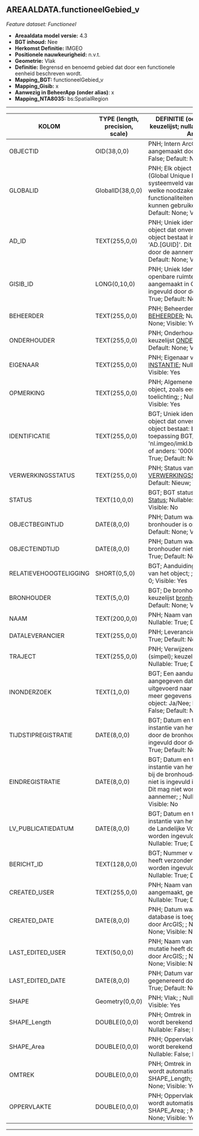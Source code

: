 ## AREAALDATA.functioneelGebied_v

*Feature dataset: Functioneel*


* __Areaaldata model versie:__ 4.3
* __BGT inhoud:__ Nee						
* __Herkomst Definitie:__ IMGEO						
* __Positionele nauwkeurigheid:__ n.v.t.						
* __Geometrie:__ Vlak						
* __Definitie:__ Begrensd en benoemd gebied dat door een functionele eenheid beschreven wordt.						
* __Mapping_BGT:__ functioneelGebied_v						
* __Mapping_Gisib:__ x						
* __Aanwezig in BeheerApp (onder alias)__: x
* __Mapping_NTA8035:__ bs:SpatialRegion 						
						
***						
						
|__KOLOM__                             |__TYPE (length, precision, scale)__                      |__DEFINITIE__ (oorsprong;	 beschrijving;	 keuzelijst;	 nullable;	 default;	 zichtbaar in Areaalviewer)|	
|------                          |----                  |-----    |						
|OBJECTID                        |OID(38,0,0)           |PNH; Intern ArcGIS Identificatienummer, aangemaakt door ArcGIS;	;	 Nullable: False;	 Default: None;	 Visible: Yes|	
|GLOBALID                        |GlobalID(38,0,0)      |PNH; Elk object heeft een unieke GlobalID (Global Unique Identifier). Dit is een systeemveld van de ArcGIS software welke noodzakelijk is om een aantal functionaliteiten binnen deze software te kunnen gebruiken; ; Nullable: False; Default: None; Visible: No|
|AD_ID                           |TEXT(255,0,0)         |PNH; Uniek identificatienummer voor het object dat onveranderlijk is zolang het object bestaat in Areaaldata: in format 'AD.[GUID]'. Dit moet worden ingevuld door de aannemer;	;	 Nullable: False;	 Default: None;	 Visible: Yes|	
|GISIB_ID                        |LONG(0,10,0)          |PNH; Uniek Identificatienummer beheer openbare ruimte (GISIB), wordt aangemaakt in GISIB en mag niet worden ingevuld door de aannemer;	;	 Nullable: True;	 Default: None;	 Visible: No|	
|BEHEERDER                       |TEXT(255,0,0)         |PNH; Beheerder van het object; keuzelijst [BEHEERDER](http://provincienh.github.io/Leveren_Geoinformatie/keuzelijsten/BEHEERDER.html); Nullable: True; Default: None; Visible: Yes|
|ONDERHOUDER                     |TEXT(255,0,0)         |PNH; Onderhouder van het object; keuzelijst [ONDERHOUDER](http://provincienh.github.io/Leveren_Geoinformatie/keuzelijsten/ONDERHOUDER.html); Nullable: True; Default: None; Visible: Yes|
|EIGENAAR                        |TEXT(255,0,0)         |PNH; Eigenaar van het object; keuzelijst [INSTANTIE](http://provincienh.github.io/Leveren_Geoinformatie/keuzelijsten/INSTANTIE.html); Nullable: True; Default: None; Visible: Yes|
|OPMERKING                       |TEXT(255,0,0)         |PNH; Algemene opmerking voor het object, zoals een omschrijving of toelichting; ; Nullable: True; Default: None; Visible: Yes|
|IDENTIFICATIE                   |TEXT(255,0,0)         |BGT; Uniek identificatienummer voor het object dat onveranderlijk is zolang het object bestaat: bevat indien van toepassing BGT/IMKL ID in format 'nl.imgeo/imkl.bronhouderscode.LokaalID' of anders: '00000'.LokaalID;	;	 Nullable: True;	 Default: None;	 Visible: No|	
|VERWERKINGSSTATUS               |TEXT(255,0,0)         |PNH; Status van de gegevens;	 keuzelijst [VERWERKINGSSTATUS](http://provincienh.github.io/Leveren_Geoinformatie/keuzelijsten/VERWERKINGSSTATUS.html);	 Nullable: False;	 Default: Nieuw;	 Visible: Yes|	
|STATUS                          |TEXT(10,0,0)          |BGT; BGT status van het object;	 keuzelijst [Status](http://provincienh.github.io/Leveren_Geoinformatie/keuzelijsten/Status.html);	 Nullable: False;	 Default: None;	 Visible: No|	
|OBJECTBEGINTIJD                 |DATE(8,0,0)           |PNH; Datum waarop het object bij de bronhouder is ontstaan;	;	 Nullable: True;	 Default: None;	 Visible: Yes|	
|OBJECTEINDTIJD                  |DATE(8,0,0)           |PNH; Datum waarop het object bij de bronhouder niet meer geldig is;	;	 Nullable: True;	 Default: None;	 Visible: Yes|	
|RELATIEVEHOOGTELIGGING          |SHORT(0,5,0)          |BGT; Aanduiding voor de relatieve hoogte van het object;	;	 Nullable: False;	 Default: 0;	 Visible: Yes|	
|BRONHOUDER                      |TEXT(5,0,0)           |BGT; De bronhoudercode van het object;	 keuzelijst [bronhouder](http://provincienh.github.io/Leveren_Geoinformatie/keuzelijsten/bronhouder.html);	 Nullable: False;	 Default: None;	 Visible: No|	
|NAAM                            |TEXT(200,0,0)         |PNH; Naam van het functionele gebied;	;	 Nullable: True;	 Default: None;	 Visible: Yes|	
|DATALEVERANCIER                 |TEXT(255,0,0)         |PNH; Leverancier van de data;	;	 Nullable: True;	 Default: None;	 Visible: No|	
|TRAJECT                         |TEXT(255,0,0)         |PNH; Verwijzende sleutel naar traject_v (simpel);	 keuzelijst [TRAJECT_NAAM](http://provincienh.github.io/Leveren_Geoinformatie/keuzelijsten/TRAJECT_NAAM.html);	 Nullable: True;	 Default: None;	 Visible: Yes|	
|INONDERZOEK                     |TEXT(1,0,0)           |BGT; Een aanduiding waarmee wordt aangegeven dat een onderzoek wordt uitgevoerd naar de juistheid van een of meer gegevens van het betreffende object: Ja/Nee;	 keuzelijst [jaNee](http://provincienh.github.io/Leveren_Geoinformatie/keuzelijsten/jaNee.html);	 Nullable: False;	 Default: N;	 Visible: No|	
|TIJDSTIPREGISTRATIE             |DATE(8,0,0)           |BGT; Datum en tijdstip waarop deze instantie van het object is opgenomen door de bronhouder. Dit mag niet worden ingevuld door de aannemer;	;	 Nullable: True;	 Default: None;	 Visible: No|	
|EINDREGISTRATIE                 |DATE(8,0,0)           |BGT; Datum en tijdstip waarop deze instantie van het object niet meer geldig is bij de bronhouder. Wanneer deze waarde niet is ingevuld is de instantie nog geldig. Dit mag niet worden ingevuld door de aannemer;	;	 Nullable: True;	 Default: None;	 Visible: No|	
|LV_PUBLICATIEDATUM              |DATE(8,0,0)           |BGT; Datum en tijdstip waarop deze instantie van het object is opgenomen in de Landelijke Voorziening. Dit mag niet worden ingevuld door de aannemer;	;	 Nullable: True;	 Default: None;	 Visible: No|	
|BERICHT_ID                      |TEXT(128,0,0)         |BGT; Nummer van het bericht dat PNH heeft verzonden naar LV. Dit mag niet worden ingevuld door de aannemer;	;	 Nullable: True;	 Default: None;	 Visible: No|	
|CREATED_USER                    |TEXT(255,0,0)         |PNH; Naam van gebruiker die de rij heeft aangemaakt, gegenereerd door ArcGIS;	;	 Nullable: True;	 Default: None;	 Visible: No|	
|CREATED_DATE                    |DATE(8,0,0)           |PNH; Datum waarop de rij aan de database is toegevoegd, gegenereerd door ArcGIS;	;	 Nullable: True;	 Default: None;	 Visible: No|	
|LAST_EDITED_USER                |TEXT(50,0,0)          |PNH; Naam van gebruiker die de laatste mutatie heeft doorgevoerd, gegenereerd door ArcGIS;	;	 Nullable: True;	 Default: None;	 Visible: No|	
|LAST_EDITED_DATE                |DATE(8,0,0)           |PNH; Datum van de laatste mutatie, gegenereerd door ArcGIS;	;	 Nullable: True;	 Default: None;	 Visible: No|	
|SHAPE                           |Geometry(0,0,0)       |PNH; Vlak;	;	 Nullable: True;	 Default: None;	 Visible: Yes|	
|SHAPE_Length                    |DOUBLE(0,0,0)         |PNH; Omtrek in meters, 5 decimalen. Dit wordt berekend in bepaalde applicaties;	;	 Nullable: False;	 Default: None;	 Visible: No|	
|SHAPE_Area                      |DOUBLE(0,0,0)         |PNH; Oppervlakte in m2, 5 decimalen. Dit wordt berekend in bepaalde applicaties;	;	 Nullable: False;	 Default: None;	 Visible: No|	
|OMTREK                          |DOUBLE(0,0,0)         |PNH; Omtrek in meters, 5 decimalen. Dit wordt automatisch gevuld uit SHAPE_Length;	;	 Nullable: False;	 Default: None;	 Visible: Yes|	
|OPPERVLAKTE                     |DOUBLE(0,0,0)         |PNH; Oppervlakte in m2, 5 decimalen. Dit wordt automatisch gevuld uit SHAPE_Area;	;	 Nullable: False;	 Default: None;	 Visible: Yes|	
						
						
***						
